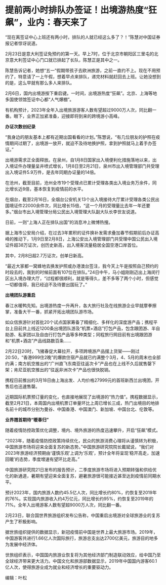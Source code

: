 # 提前两小时排队办签证！出境游热度“狂飙”，业内：春天来了

“现在离签证中心上班还有两小时，排队的人就已经这么多了？！”陈慧对中国证券报记者惊讶说道。

2月23日是意大利签证免预约的第一天。早上7时，位于北京市朝阳区三里屯的北京意大利签证中心门口就已排起了长队，陈慧正是其中之一。

陈慧告诉记者，她想“五一”假期带孩子去欧洲旅游，之前一直约不上。现在不用预约了，特意请了一上午假，想着早点来排队，递完材料就赶回去上班。让她没想到的是，这么早就有那么多人来排队。

2月6日，国内出境游按下重启键。一时间，出境游热度“狂飙”。北京、上海等地多国使领馆签证中心都“人气爆棚”。

有机构预计，2023年全年入出境旅游游客人数有望超过9000万人次，同比翻一番。眼下，业界正加紧准备，迎接即将到来的跨境游小高峰。

**办证次数创纪录**

“我身边的朋友基本上都有近期出国看看的计划。”陈慧说，“有几位朋友的护照在疫情期间过期了，出境游一放开，就迫不及待地换护照，拿到护照就马上着手办签证。”

出境游需求正全面释放。在泉州，自1月8日国家出入境便利化措施落地以来，出入境证件办理量呈井喷式增长，1月8日至2月21日，泉州市出入境管理部门共受理出入境证件5.9万件，是去年同期办证量的14倍。

在沧州，截至目前，沧州全市19个受理点已累计受理各类出入境业务万余件，同比增长近8倍，基本恢复到疫情前的水平。

在烟台，截至2月16日，全烟台公安机关13个出入境接待大厅累计受理各类公民出国境证件22000余件次，同比增长15倍，“这一个月的受理量比去年一年还要多。”烟台市出入境管理分局公民出入境管理大队副大队长李世友说道。

日前，一则“上海人正在排队出国”的消息冲上微博热搜。

据上海市公安局介绍，在过去3年累积的证件换补发需求叠加春节假期前后办证高峰的推动下，1月9日至2月8日，上海公安出入境管理部门共受理中国公民出入境证件超38万证次，创历史新高，出入境客流量稳居全国空港口岸首位。

其中，2月8日超2.7万证次，创单日新高。

“最近大家都一窝蜂地去换发护照或办港澳台签注，我今天上午是按照自己预约的时段去的，我到的时候前面有107位在排队。”24日中午，马小姐刚刚迈出上海闵行区出入境办理大厅，“过程都很顺利，就是等得久，差不多等了两个小时，但感觉一切都值得，我已经迫不及待要出国玩了。”

**出境团队游重启**

春江水暖鸭先知。出境游热度一升再升，各大旅行社及在线旅游企业早就摩拳擦掌，准备大干一番，抓紧开拓出境团队游市场。

如众信旅游针对首批20个试点国家筹备了精细化、多样化的深度游产品；携程平台上目前共上线近1200条出境团队游及“机票+酒店”打包产品，包含跟团游、半自助游、私家团以及自由行打包产品等多种类型；同程旅行网目前有出境跟团游和“机票+酒店”产品线路数百条……

2月22日20时，飞猪春促大幕拉开，多项跨境游产品摆上货架——刚过20:50，“香港999住2晚”的爆款住宿产品就已约满整个3月，4、5月的周末也全部约满；南方航空推出的“广州直飞东南亚往返次卡”产品也在上线不久后就售罄下架；肯尼亚航空推出的“往返非洲次卡”产品也很快脱销。

携程日前推出的3月18日由上海出发、人均价格27999元的首班新西兰出境团，开售后也迅速售罄。

近期国际机票预订量的变化，也直接地展现了出境游的“热力值”。携程数据显示，截至2月21日，本周国内出境机票订单量环比上周已增长三成，热门出境目的地排名前十的城市分别为曼谷、中国香港、中国澳门、新加坡、中国台北、伦敦等。

**业界翘首期待“暖春归”**

随着疫情防控政策优化调整，境内、境外旅游的热度迅速攀升，开启“狂飙”模式。

“2023年，随着疫情防控政策持续优化，民众的旅游消费心理将从谨慎转为积极，中国旅游市场将迎来全面复苏的新态势。”中国旅游研究院院长戴斌说，“我们对2023年旅游经济预期由‘谨慎乐观’上调为‘乐观’，预计全年将呈现‘稳开高走，加速回暖’的态势，季度增速有望环比走高。”

中国旅游研究院21日发布的报告预计，二季度旅游市场将进入预期转强和供给优化的新通道，暑期有望迎来全面复苏，避暑旅游很可能接近甚至达到疫情前同期水平。

预计2023年，国内旅游人数约45.5亿人次，同比增长约80%，约恢复至2019年的76%。实现国内旅游收入约4万亿元，同比增长约95%，约恢复至2019年的71%。全年入出境游客人数有望超9000万人次，同比翻一番。

2月23日，联合国世界旅游组织发布公告称，中国重启出境游对全球旅游业的复苏产生了积极影响。

据世旅组织提供的数据显示，新冠疫情前中国是世界上最大旅游市场。2019年，中国游客共进行1.66亿人次国际旅行，旅游总支出达2700亿美元，旅游目的地多为发展中经济体。

世旅组织表示，中国国内旅游业恢复将为其他经济部门制造联动效应，给中国乃至全球经济带来更大活力。中国文化和旅游部数据显示，2019年中国国内游客60.1亿人次，使得旅游业成为就业和经济增长的重要驱动力。

编辑：叶松

